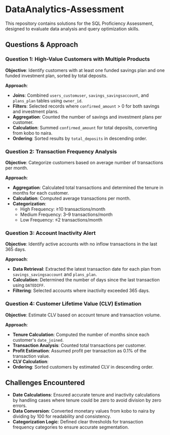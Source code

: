 # DataAnalytics-Assessment

This repository contains solutions for the SQL Proficiency Assessment, designed to evaluate data analysis and query optimization skills.

##  Questions & Approach

### Question 1: High-Value Customers with Multiple Products

**Objective**: Identify customers with at least one funded savings plan and one funded investment plan, sorted by total deposits.

**Approach**:
- **Joins**: Combined `users_customuser`, `savings_savingsaccount`, and `plans_plan` tables using `owner_id`.
- **Filters**: Selected records where `confirmed_amount` > 0 for both savings and investment plans.
- **Aggregation**: Counted the number of savings and investment plans per customer.
- **Calculation**: Summed `confirmed_amount` for total deposits, converting from kobo to naira.
- **Ordering**: Sorted results by `total_deposits` in descending order.

### Question 2: Transaction Frequency Analysis

**Objective**: Categorize customers based on average number of transactions per month.

**Approach**:
- **Aggregation**: Calculated total transactions and determined the tenure in months for each customer.
- **Calculation**: Computed average transactions per month.
- **Categorization**:
  - High Frequency: ≥10 transactions/month
  - Medium Frequency: 3–9 transactions/month
  - Low Frequency: ≤2 transactions/month

### Question 3: Account Inactivity Alert

**Objective**: Identify active accounts with no inflow transactions in the last 365 days.

**Approach**:
- **Data Retrieval**: Extracted the latest transaction date for each plan from `savings_savingsaccount` and `plans_plan`.
- **Calculation**: Determined the number of days since the last transaction using `DATEDIFF`.
- **Filtering**: Selected accounts where inactivity exceeded 365 days.

### Question 4: Customer Lifetime Value (CLV) Estimation

**Objective**: Estimate CLV based on account tenure and transaction volume.

**Approach**:
- **Tenure Calculation**: Computed the number of months since each customer's `date_joined`.
- **Transaction Analysis**: Counted total transactions per customer.
- **Profit Estimation**: Assumed profit per transaction as 0.1% of the transaction value.
- **CLV Calculation**: 
- **Ordering**: Sorted customers by estimated CLV in descending order.

##  Challenges Encountered

- **Date Calculations**: Ensured accurate tenure and inactivity calculations by handling cases where tenure could be zero to avoid division by zero errors.
- **Data Conversion**: Converted monetary values from kobo to naira by dividing by 100 for readability and consistency.
- **Categorization Logic**: Defined clear thresholds for transaction frequency categories to ensure accurate segmentation.



